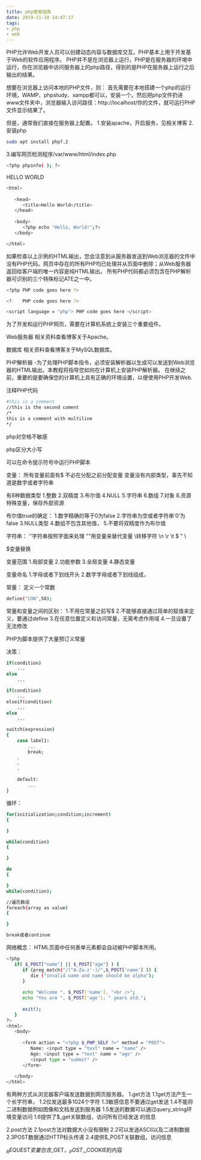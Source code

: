 ```yaml
---
title: php使用指南
date: 2019-11-10 14:47:17
tags:
- php
- web
---
```

PHP允许Web开发人员可以创建动态内容与数据库交互。PHP基本上用于开发基于Web的软件应用程序。
PHP并不是在浏览器上运行，PHP是在服务器的环境中运行，你在浏览器中访问服务器上的php路径，得到的是PHP在服务器上运行之后输出的结果。

想要在浏览器上访问本地的PHP文件，则：
首先需要在本地搭建一个php的运行环境，WAMP、phpstudy、xampp都可以，安装一个。然后把php文件扔进www文件夹中，浏览器输入访问路径：http://localhost/你的文件，就可运行PHP文件显示结果了。

但是，通常我们直接在服务器上配置。
1.安装apache，开启服务，见相关博客
2.安装php
```bash
sudo apt install php7.2
```
3.编写网页检测程序/var/www/html/index.php
```bash
<?php phpinfo( ); ?>
```

HELLO WORLD
```bash
<html>
   
   <head>
      <title>Hello World</title>
   </head>
   
   <body>
      <?php echo "Hello, World!";?>
   </body>

</html>
```
如果检查以上示例的HTML输出，您会注意到从服务器发送到Web浏览器的文件中没有PHP代码。网页中存在的所有PHP均已处理并从页面中删除；从Web服务器返回给客户端的唯一内容是纯HTML输出。
所有PHP代码都必须包含在PHP解析器可识别的三个特殊标记ATE之一中。
```bash
<?php PHP code goes here ?>

<?    PHP code goes here ?>

<script language = "php"> PHP code goes here </script>
```

为了开发和运行PHP网页，需要在计算机系统上安装三个重要组件。

Web服务器 
相关资料查看博客关于Apache。

数据库 
相关资料查看博客关于MySQL数据库。

PHP解析器 
-为了处理PHP脚本指令，必须安装解析器以生成可以发送到Web浏览器的HTML输出。本教程将指导您如何在计算机上安装PHP解析器。
在继续之前，重要的是要确保您的计算机上具有正确的环境设置，以便使用PHP开发Web.

注释PHP代码
```bash
#this is a comment
//this is the second coment
/*
this is a comment with multiline
*/
```

php对空格不敏感

php区分大小写

可以在命令提示符号中运行PHP脚本

变量：
所有变量前面有$
不必在分配之前分配变量
变量没有内部类型，事先不知道是数字或者字符串

有8种数据类型
1.整数
2.双精度
3.布尔值
4.NULL
5.字符串
6.数组
7.对象
8.资源 特殊变量，保存外部资源

布尔值true的确定：
1.数字精确的等于0为false
2.字符串为空或者字符串‘0’为false
3.NULL类型
4.数组不包含其他值，
5.不要将双精度作为布尔值

字符串：
''字符串按照字面来处理
""用变量来替代变量
\转移字符
\n
\r
\t
\$
\"
\\

$变量替换

变量范围
1.局部变量
2.功能参数
3.全局变量
4.静态变量

变量命名
1.字母或者下划线开头
2.数字字母或者下划线组成，

常量：
定义一个常数
```bash
define("CON",50);
```

常量和变量之间的区别：
1.不用在常量之前写$
2.不能够直接通过简单的赋值来定义，要通过define
3.在任意位置定义和访问常量，无需考虑作用域
4.一旦设置了无法修改

PHP为脚本提供了大量预订义常量

决策：
```bash
if(condition)
	...
else
	...

if(condition)
	...
elseif(condition)
	...
else
	...

switch(expression)
{
	case label1:
		...
		break;
	.
	.
	.

	default:
		...
}
```

循环：
```bash
for(initialization;condition;increment)
{

}

while(condition)
{

}

do
{

}
while(condition);

//遍历数组
foreach(array as value)
{

}

break或者continue
```

网络概念：
HTML页面中任何表单元素都会自动被PHP脚本所用。

```bash
<?php
   if( $_POST["name"] || $_POST["age"] ) {
      if (preg_match("/[^A-Za-z'-]/",$_POST['name'] )) {
         die ("invalid name and name should be alpha");
      }
      
      echo "Welcome ". $_POST['name']. "<br />";
      echo "You are ". $_POST['age']. " years old.";
      
      exit();
   }
?>
<html>
   <body>
   
      <form action = "<?php $_PHP_SELF ?>" method = "POST">
         Name: <input type = "text" name = "name" />
         Age: <input type = "text" name = "age" />
         <input type = "submit" />
      </form>
      
   </body>
</html>
```

有两种方式从浏览器客户端发送数据到网页服务器。
1.get方法
	1.1get方法产生一个长字符串，
	1.2仅发送最多1024个字符
	1.3敏感信息不要通过get发送
	1.4不能将二进制数据例如图像和文档发送到服务器
	1.5发送的数据可以通过query_string环境变量访问
	1.6提供了$_get关联数组，访问所有已经发送 的信息

2.post方法
	2.1post方法对数据大小没有限制
	2.2可以发送ASCII以及二进制数据
	2.3POST数据通过HTTP标头传递
	2.4提供$_POST关联数组，访问信息

$_REQUEST变量
包含$_GET，$_POST,$_COOKIE的内容


